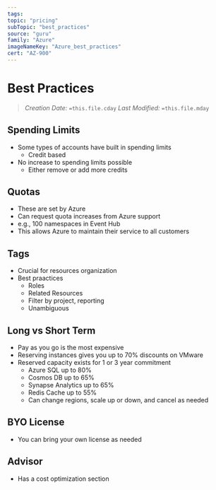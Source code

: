 ```yaml
---
tags:
topic: "pricing"
subTopic: "best_practices"
source: "guru"
family: "Azure"
imageNameKey: "Azure_best_practices"
cert: "AZ-900"
---
```

# Best Practices
> *Creation Date:* `=this.file.cday`
> *Last Modified:* `=this.file.mday`

## Spending Limits
- Some types of accounts have built in spending limits
	- Credit based
- No increase to spending limits possible
	- Either remove or add more credits

## Quotas
- These are set by Azure
- Can request quota increases from Azure support
- e.g., 100 namespaces in Event Hub
- This allows Azure to maintain their service to all customers

## Tags
- Crucial for resources organization
- Best praactices
	- Roles
	- Related Resources
	- Filter by project, reporting
	- Unambiguous

## Long vs Short Term
- Pay as you go is the most expensive
- Reserving instances gives you up to 70% discounts on VMware
- Reserved capacity exists for 1 or 3 year commitment
	- Azure SQL up to 80%
	- Cosmos DB up to 65%
	- Synapse Analytics up to 65%
	- Redis Cache up to 55%
	- Can change regions, scale up or down, and cancel as needed

## BYO License
- You can bring your own license as needed

## Advisor
- Has a cost optimization section
